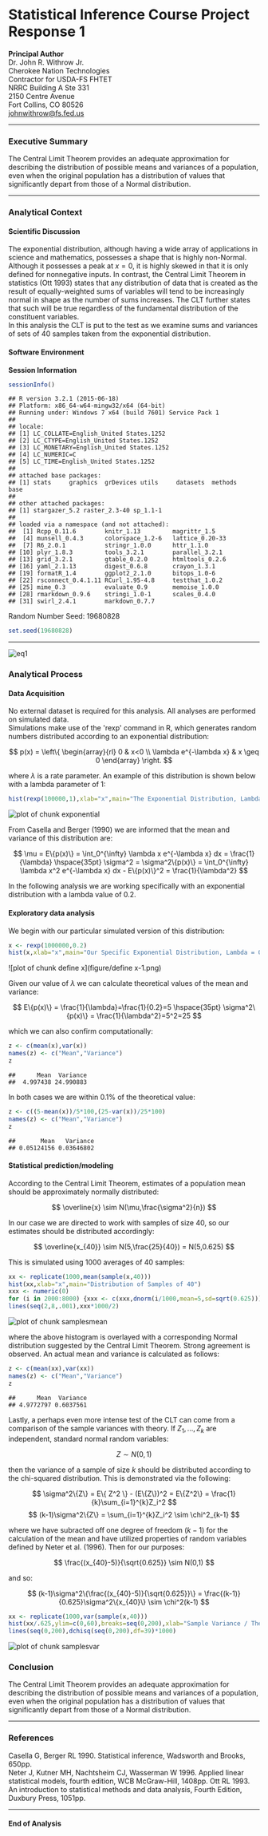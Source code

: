 Statistical Inference Course Project Response 1
================================

**Principal Author**  
Dr. John R. Withrow Jr.  
Cherokee Nation Technologies  
Contractor for USDA-FS FHTET  
NRRC Building A Ste 331  
2150 Centre Avenue  
Fort Collins, CO 80526  
johnwithrow@fs.fed.us  



***

### Executive Summary
The Central Limit Theorem provides an adequate approximation for describing the distribution of possible means and variances of a population, even when the original population has a distribution of values that significantly depart from those of a Normal distribution.

***

### Analytical Context
#### Scientific Discussion
The exponential distribution, although having a wide array of applications in science and mathematics, possesses a shape that is highly non-Normal.  Although it possesses a peak at $x = 0$, it is highly skewed in that it is only defined for nonnegative inputs.  In contrast, the Central Limit Theorem in statistics (Ott 1993) states that any distribution of data that is created as the result of equally-weighted sums of variables will tend to be increasingly normal in shape as the number of sums increases.  The CLT further states that such will be true regardless of the fundamental distribution of the constituent variables.  
In this analysis the CLT is put to the test as we examine sums and variances of sets of 40 samples taken from the exponential distribution.

#### Software Environment
**Session Information**  

```r
sessionInfo()
```

```
## R version 3.2.1 (2015-06-18)
## Platform: x86_64-w64-mingw32/x64 (64-bit)
## Running under: Windows 7 x64 (build 7601) Service Pack 1
## 
## locale:
## [1] LC_COLLATE=English_United States.1252 
## [2] LC_CTYPE=English_United States.1252   
## [3] LC_MONETARY=English_United States.1252
## [4] LC_NUMERIC=C                          
## [5] LC_TIME=English_United States.1252    
## 
## attached base packages:
## [1] stats     graphics  grDevices utils     datasets  methods   base     
## 
## other attached packages:
## [1] stargazer_5.2 raster_2.3-40 sp_1.1-1     
## 
## loaded via a namespace (and not attached):
##  [1] Rcpp_0.11.6        knitr_1.13         magrittr_1.5      
##  [4] munsell_0.4.3      colorspace_1.2-6   lattice_0.20-33   
##  [7] R6_2.0.1           stringr_1.0.0      httr_1.1.0        
## [10] plyr_1.8.3         tools_3.2.1        parallel_3.2.1    
## [13] grid_3.2.1         gtable_0.2.0       htmltools_0.2.6   
## [16] yaml_2.1.13        digest_0.6.8       crayon_1.3.1      
## [19] formatR_1.4        ggplot2_2.1.0      bitops_1.0-6      
## [22] rsconnect_0.4.1.11 RCurl_1.95-4.8     testthat_1.0.2    
## [25] mime_0.3           evaluate_0.9       memoise_1.0.0     
## [28] rmarkdown_0.9.6    stringi_1.0-1      scales_0.4.0      
## [31] swirl_2.4.1        markdown_0.7.7
```
Random Number Seed: 19680828

```r
set.seed(19680828)
```

***

![eq1](https://github.com/johnwithrowjr/JRWCourseraInference/tree/master/equations/eq1.png)

### Analytical Process
#### Data Acquisition
No external dataset is required for this analysis.  All analyses are performed on simulated data.  
Simulations make use of the 'rexp' command in R, which generates random numbers distributed according to an exponential distribution:

$$
p(x) = \left\{ \begin{array}{rl} 0 & x<0 \\ \lambda e^{-\lambda x} & x \geq 0 \end{array} \right.
$$

where $\lambda$ is a rate parameter.  An example of this distribution is shown below with a lambda parameter of 1:

```r
hist(rexp(100000,1),xlab="x",main="The Exponential Distribution, Lambda = 1")
```

![plot of chunk exponential](figure/exponential-1.png)

From Casella and Berger (1990) we are informed that the mean and variance of this distribution are:

$$
\mu = E\{p(x)\} = \int_0^{\infty} \lambda x e^{-\lambda x} dx = \frac{1}{\lambda}
\hspace{35pt}
\sigma^2 = \sigma^2\{p(x)\} = \int_0^{\infty} \lambda x^2 e^{-\lambda x} dx - E\{p(x)\}^2 = \frac{1}{\lambda^2}
$$

In the following analysis we are working specifically with an exponential distribution with a lambda value of 0.2.  

#### Exploratory data analysis
We begin with our particular simulated version of this distribution:

```r
x <- rexp(1000000,0.2)
hist(x,xlab="x",main="Our Specific Exponential Distribution, Lambda = 0.2")
```

![plot of chunk define x](figure/define x-1.png)

Given our value of $\lambda$ we can calculate theoretical values of the mean and variance:

$$
E\{p(x)\} = \frac{1}{\lambda}=\frac{1}{0.2}=5
\hspace{35pt}
\sigma^2\{p(x)\} = \frac{1}{\lambda^2}=5^2=25
$$

which we can also confirm computationally:


```r
z <- c(mean(x),var(x))
names(z) <- c("Mean","Variance")
z
```

```
##      Mean  Variance 
##  4.997438 24.990883
```

In both cases we are within 0.1% of the theoretical value:


```r
z <- c((5-mean(x))/5*100,(25-var(x))/25*100)
names(z) <- c("Mean","Variance")
z
```

```
##       Mean   Variance 
## 0.05124156 0.03646802
```

#### Statistical prediction/modeling

According to the Central Limit Theorem, estimates of a population mean should be approximately normally distributed:

$$
\overline{x} \sim N(\mu,\frac{\sigma^2}{n})
$$

In our case we are directed to work with samples of size 40, so our estimates should be distributed accordingly:

$$
\overline{x_{40}} \sim N(5,\frac{25}{40}) = N(5,0.625)
$$

This is simulated using 1000 averages of 40 samples:


```r
xx <- replicate(1000,mean(sample(x,40)))
hist(xx,xlab="x",main="Distribution of Samples of 40")
xxx <- numeric(0)
for (i in 2000:8000) {xxx <- c(xxx,dnorm(i/1000,mean=5,sd=sqrt(0.625)))}
lines(seq(2,8,.001),xxx*1000/2)
```

![plot of chunk samplesmean](figure/samplesmean-1.png)

where the above histogram is overlayed with a corresponding Normal distribution suggested by the Central Limit Theorem.  Strong agreement is observed.  An actual mean and variance is calculated as follows:


```r
z <- c(mean(xx),var(xx))
names(z) <- c("Mean","Variance")
z
```

```
##      Mean  Variance 
## 4.9772797 0.6037561
```

Lastly, a perhaps even more intense test of the CLT can come from a comparison of the sample variances with theory.  If $Z_1, \dots, Z_k$ are independent, standard normal random variables:

$$
Z \sim N(0,1)
$$

then the variance of a sample of size $k$ should be distributed according to the chi-squared distribution. This is demonstrated via the following:

$$
\sigma^2\{Z\} = E\{ Z^2 \}  - (E\{Z\})^2 = E\{Z^2\} = \frac{1}{k}\sum_{i=1}^{k}Z_i^2
$$
$$
(k-1)\sigma^2\{Z\} = \sum_{i=1}^{k}Z_i^2 \sim \chi^2_{k-1}
$$

where we have subracted off one degree of freedom $(k-1)$ for the calculation of the mean and have utilized properties of random variables defined by Neter et al. (1996). Then for our purposes:

$$
\frac{(x_{40}-5)}{\sqrt{0.625}} \sim N(0,1)
$$

and so:

$$
(k-1)\sigma^2\{\frac{(x_{40}-5)}{\sqrt{0.625}}\} = \frac{(k-1)}{0.625}\sigma^2\{x_{40}\} \sim \chi^2(k-1)
$$


```r
xx <- replicate(1000,var(sample(x,40)))
hist(xx/.625,ylim=c(0,60),breaks=seq(0,200),xlab="Sample Variance / Theoretical Variance",main="Histogram of Sample Variance / Theoretical Variance")
lines(seq(0,200),dchisq(seq(0,200),df=39)*1000)
```

![plot of chunk samplesvar](figure/samplesvar-1.png)

### Conclusion
The Central Limit Theorem provides an adequate approximation for describing the distribution of possible means and variances of a population, even when the original population has a distribution of values that significantly depart from those of a Normal distribution.

***

### References
Casella G, Berger RL 1990. Statistical inference, Wadsworth and Brooks, 650pp.  
Neter J, Kutner MH, Nachtsheim CJ, Wasserman W 1996. Applied linear statistical models, fourth edition, WCB McGraw-Hill, 1408pp.
Ott RL 1993. An introduction to statistical methods and data analysis, Fourth Edition, Duxbury Press, 1051pp.

***

#### End of Analysis
